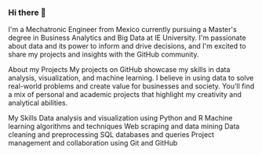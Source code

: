 ### Hi there 👋

I'm a Mechatronic Engineer from Mexico currently pursuing a Master's degree in Business Analytics and Big Data at IE University. I'm passionate about data and its power to inform and drive decisions, and I'm excited to share my projects and insights with the GitHub community.

About my Projects
My projects on GitHub showcase my skills in data analysis, visualization, and machine learning. I believe in using data to solve real-world problems and create value for businesses and society. You'll find a mix of personal and academic projects that highlight my creativity and analytical abilities.

My Skills
Data analysis and visualization using Python and R
Machine learning algorithms and techniques
Web scraping and data mining
Data cleaning and preprocessing
SQL databases and queries
Project management and collaboration using Git and GitHub
<!--
**guswelsh/guswelsh** is a ✨ _special_ ✨ repository because its `README.md` (this file) appears on your GitHub profile.

Here are some ideas to get you started:

- 🔭 I’m currently working on ...
- 🌱 I’m currently learning ...
- 👯 I’m looking to collaborate on ...
- 🤔 I’m looking for help with ...
- 💬 Ask me about ...
- 📫 How to reach me: ...
- 😄 Pronouns: ...
- ⚡ Fun fact: ...
-->
